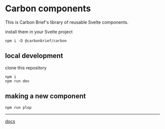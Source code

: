 # Carbon components

This is Carbon Brief's library of reusable Svelte components.

install them in your Svelte project

`npm i -D @carbonbrief/carbon`

## local development

clone this repository

```
npm i
npm run dev
```

## making a new component

```
npm run plop
```

---

[docs](https://preview.carbonbrief.org/carbon-components/)



